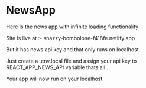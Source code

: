 # NewsApp
Here is the news app with infinite loading functionality

Site is live at :- snazzy-bombolone-f418fe.netlify.app

But it has news api key and that only runs on localhost.

Just create a .env.local file and assign your api key to REACT_APP_NEWS_API variable thats all .

Your app will now run on your localhost.
